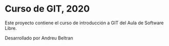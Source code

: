 # Curso de GIT, 2020

Este proyecto contiene el curso de introducción a GIT del Aula de Software Libre.

Desarrollado por Andreu Beltran

